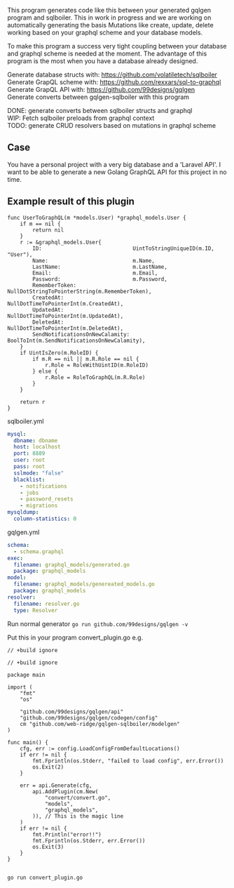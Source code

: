 This program generates code like this between your generated gqlgen program and sqlboiler. This in work in progress and we are working on automatically generating the basis Mutations like create, update, delete working based on your graphql scheme and your database models.

To make this program a success very tight coupling between your database and graphql scheme is needed at the moment. The advantage of this program is the most when you have a database already designed.

Generate database structs with: https://github.com/volatiletech/sqlboiler   
Generate GrapQL scheme with: https://github.com/rexxars/sql-to-graphql   
Generate GrapQL API with: https://github.com/99designs/gqlgen   
Generate converts between gqlgen-sqlboiler with this program   
   
   
DONE: generate converts between sqlboiler structs and graphql   
WIP: Fetch sqlboiler preloads from graphql context   
TODO: generate CRUD resolvers based on mutations in graphql scheme   
   
   
## Case
You have a personal project with a very big database and a 'Laravel API'. I want to be able to generate a new Golang GraphQL API for this project in no time. 
      
      
## Example result of this plugin

```golang
func UserToGraphQL(m *models.User) *graphql_models.User {
	if m == nil {
		return nil
	}
	r := &graphql_models.User{
		ID:                             UintToStringUniqueID(m.ID, "User"),
		Name:                           m.Name,
		LastName:                       m.LastName,
		Email:                          m.Email,
		Password:                       m.Password,
		RememberToken:                  NullDotStringToPointerString(m.RememberToken),
		CreatedAt:                      NullDotTimeToPointerInt(m.CreatedAt),
		UpdatedAt:                      NullDotTimeToPointerInt(m.UpdatedAt),
		DeletedAt:                      NullDotTimeToPointerInt(m.DeletedAt),
		SendNotificationsOnNewCalamity: BoolToInt(m.SendNotificationsOnNewCalamity),
	}
	if UintIsZero(m.RoleID) {
		if m.R == nil || m.R.Role == nil {
			r.Role = RoleWithUintID(m.RoleID)
		} else {
			r.Role = RoleToGraphQL(m.R.Role)
		}
	}

	return r
}
```

sqlboiler.yml
```yaml
mysql:
  dbname: dbname
  host: localhost
  port: 8889
  user: root
  pass: root
  sslmode: "false"
  blacklist:
    - notifications
    - jobs
    - password_resets
    - migrations
mysqldump:
  column-statistics: 0
```

gqlgen.yml
```yaml
schema:
  - schema.graphql
exec:
  filename: graphql_models/generated.go
  package: graphql_models
model:
  filename: graphql_models/genereated_models.go
  package: graphql_models
resolver:
  filename: resolver.go
  type: Resolver
```

Run normal generator
`go run github.com/99designs/gqlgen -v`

Put this in your program convert_plugin.go e.g.
```golang
// +build ignore

// +build ignore

package main

import (
	"fmt"
	"os"

	"github.com/99designs/gqlgen/api"
	"github.com/99designs/gqlgen/codegen/config"
	cm "github.com/web-ridge/gqlgen-sqlboiler/modelgen"
)

func main() {
	cfg, err := config.LoadConfigFromDefaultLocations()
	if err != nil {
		fmt.Fprintln(os.Stderr, "failed to load config", err.Error())
		os.Exit(2)
	}

	err = api.Generate(cfg,
		api.AddPlugin(cm.New(
			"convert/convert.go",
			"models",
			"graphql_models",
		)), // This is the magic line
	)
	if err != nil {
		fmt.Println("error!!")
		fmt.Fprintln(os.Stderr, err.Error())
		os.Exit(3)
	}
}


```

`go run convert_plugin.go`
